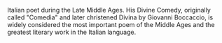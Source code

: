 Italian poet during the Late Middle Ages. His Divine Comedy, originally called "Comedìa" and later christened Divina by Giovanni Boccaccio, is widely considered the most important poem of the Middle Ages and the greatest literary work in the Italian language.